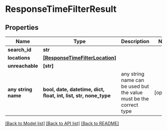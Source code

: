 # ResponseTimeFilterResult


## Properties
Name | Type | Description | Notes
------------ | ------------- | ------------- | -------------
**search_id** | **str** |  | 
**locations** | [**[ResponseTimeFilterLocation]**](ResponseTimeFilterLocation.md) |  | 
**unreachable** | **[str]** |  | 
**any string name** | **bool, date, datetime, dict, float, int, list, str, none_type** | any string name can be used but the value must be the correct type | [optional]

[[Back to Model list]](../README.md#documentation-for-models) [[Back to API list]](../README.md#documentation-for-api-endpoints) [[Back to README]](../README.md)



